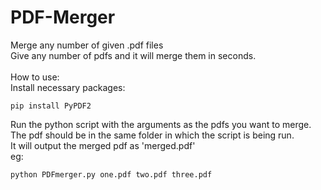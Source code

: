 # PDF-Merger
Merge any number of given .pdf files<br>
Give any number of pdfs and it will merge them in seconds.<br>
<br>
How to use:<br>
Install necessary packages:

	pip install PyPDF2

Run the python script with the arguments as the pdfs you want to merge. The pdf should be in the same folder in which the script is being run.<br>
It will output the merged pdf as 'merged.pdf'<br>
eg:

	python PDFmerger.py one.pdf two.pdf three.pdf
